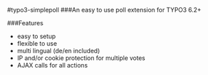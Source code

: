 #typo3-simplepoll
###An easy to use poll extension for TYPO3 6.2+

###Features
* easy to setup
* flexible to use
* multi lingual (de/en included)
* IP and/or cookie protection for multiple votes
* AJAX calls for all actions
